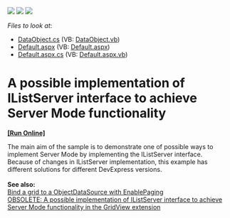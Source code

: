 <!-- default badges list -->
![](https://img.shields.io/endpoint?url=https://codecentral.devexpress.com/api/v1/VersionRange/128532386/12.1.4%2B)
[![](https://img.shields.io/badge/Open_in_DevExpress_Support_Center-FF7200?style=flat-square&logo=DevExpress&logoColor=white)](https://supportcenter.devexpress.com/ticket/details/E166)
[![](https://img.shields.io/badge/📖_How_to_use_DevExpress_Examples-e9f6fc?style=flat-square)](https://docs.devexpress.com/GeneralInformation/403183)
<!-- default badges end -->
<!-- default file list -->
*Files to look at*:

* [DataObject.cs](./CS/WebSite/App_Code/DataObject.cs) (VB: [DataObject.vb](./VB/WebSite/App_Code/DataObject.vb))
* [Default.aspx](./CS/WebSite/Default.aspx) (VB: [Default.aspx](./VB/WebSite/Default.aspx))
* [Default.aspx.cs](./CS/WebSite/Default.aspx.cs) (VB: [Default.aspx.vb](./VB/WebSite/Default.aspx.vb))
<!-- default file list end -->
# A possible implementation of IListServer interface to achieve Server Mode functionality
<!-- run online -->
**[[Run Online]](https://codecentral.devexpress.com/e166/)**
<!-- run online end -->


<p>The main aim of the sample is to demonstrate one of possible ways to implement Server Mode by implementing the IListServer interface.<br />
Because of changes in IListServer implementation, this example has different solutions for different DevExpress versions.<br />
<strong><br />
See also:</strong><br />
<a href="https://www.devexpress.com/Support/Center/p/E2672">Bind a grid to a ObjectDataSource with EnablePaging </a><u><br />
</u><a href="https://www.devexpress.com/Support/Center/p/E3027">OBSOLETE: A possible implementation of IListServer interface to achieve Server Mode functionality in the GridView extension</a></p>

<br/>


